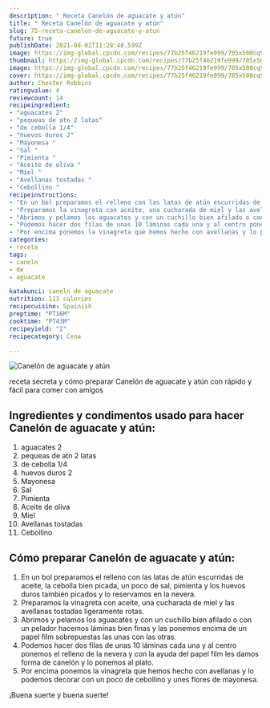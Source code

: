 ```yaml
---
description: " Receta Canelón de aguacate y atún"
title: " Receta Canelón de aguacate y atún"
slug: 75-receta-canelon-de-aguacate-y-atun
future: true
publishDate: 2021-08-02T11:28:48.599Z
image: https://img-global.cpcdn.com/recipes/77b25f46219fe999/705x500cq90/canelon-de-aguacate-y-atun-foto-principal.jpg
thumbnail: https://img-global.cpcdn.com/recipes/77b25f46219fe999/705x500cq90/canelon-de-aguacate-y-atun-foto-principal.jpg
image: https://img-global.cpcdn.com/recipes/77b25f46219fe999/705x500cq90/canelon-de-aguacate-y-atun-foto-principal.jpg
cover: https://img-global.cpcdn.com/recipes/77b25f46219fe999/705x500cq90/canelon-de-aguacate-y-atun-foto-principal.jpg
author: Chester Robbins
ratingvalue: 4
reviewcount: 14
recipeingredient:
- "aguacates 2"
- "pequeas de atn 2 latas"
- "de cebolla 1/4"
- "huevos duros 2"
- "Mayonesa "
- "Sal "
- "Pimienta "
- "Aceite de oliva "
- "Miel "
- "Avellanas tostadas "
- "Cebollino "
recipeinstructions:
- "En un bol preparamos el relleno con las latas de atún escurridas de aceite, la cebolla bien picada, un poco de sal, pimienta y los huevos duros también picados y lo reservamos en la nevera."
- "Preparamos la vinagreta con aceite, una cucharada de miel y las avellanas tostadas ligeramente rotas."
- "Abrimos y pelamos los aguacates y con un cuchillo bien afilado o con un pelador hacemos láminas bien finas y las ponemos encima de un papel film sobrepuestas las unas con las otras."
- "Podemos hacer dos filas de unas 10 láminas cada una y al centro ponemos el relleno de la nevera y con la ayuda del papel film les damos forma de canelón y lo ponemos al plato."
- "Por encima ponemos la vinagreta que hemos hecho con avellanas y lo podemos decorar con un poco de cebollino y unes flores de mayonesa."
categories:
- receta
tags:
- caneln
- de
- aguacate

katakunci: caneln de aguacate 
nutrition: 111 calories
recipecuisine: Spainish
preptime: "PT16M"
cooktime: "PT43M"
recipeyield: "2"
recipecategory: Cena

---
```



![Canelón de aguacate y atún](https://img-global.cpcdn.com/recipes/77b25f46219fe999/705x500cq90/canelon-de-aguacate-y-atun-foto-principal.jpg)

receta secreta y cómo preparar Canelón de aguacate y atún con rápido y fácil para comer con amigos

<!--inarticleads1-->

## Ingredientes y condimentos usado para hacer Canelón de aguacate y atún:

1. aguacates 2
1. pequeas de atn 2 latas
1. de cebolla 1/4
1. huevos duros 2
1. Mayonesa 
1. Sal 
1. Pimienta 
1. Aceite de oliva 
1. Miel 
1. Avellanas tostadas 
1. Cebollino 



<!--inarticleads2-->

## Cómo preparar Canelón de aguacate y atún:

1. En un bol preparamos el relleno con las latas de atún escurridas de aceite, la cebolla bien picada, un poco de sal, pimienta y los huevos duros también picados y lo reservamos en la nevera.
1. Preparamos la vinagreta con aceite, una cucharada de miel y las avellanas tostadas ligeramente rotas.
1. Abrimos y pelamos los aguacates y con un cuchillo bien afilado o con un pelador hacemos láminas bien finas y las ponemos encima de un papel film sobrepuestas las unas con las otras.
1. Podemos hacer dos filas de unas 10 láminas cada una y al centro ponemos el relleno de la nevera y con la ayuda del papel film les damos forma de canelón y lo ponemos al plato.
1. Por encima ponemos la vinagreta que hemos hecho con avellanas y lo podemos decorar con un poco de cebollino y unes flores de mayonesa.



¡Buena suerte y buena suerte!

